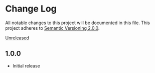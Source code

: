 # Change Log
All notable changes to this project will be documented in this file.
This project adheres to [Semantic Versioning 2.0.0](http://semver.org/).

[Unreleased](https://github.com/ptahdunbar/Vagrant.json/compare/v1.0.0...HEAD)

## 1.0.0
- Initial release
